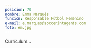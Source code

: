 ```yaml
---
posicion: 70
nombre: Emma Marqués
funcion: Responsable Fútbol Femenino
e-mail: e.marques@soccerintagents.com
foto: em.jpg
---
```


Currículum…
